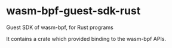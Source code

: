 # wasm-bpf-guest-sdk-rust
Guest SDK of wasm-bpf, for Rust programs

It contains a crate which provided binding to the wasm-bpf APIs.
